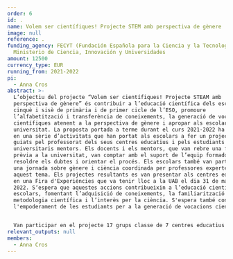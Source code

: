 ```yaml
---
order: 6
id: .
name: Volem ser científiques! Projecte STEM amb perspectiva de gènere
image: null
reference: .
funding_agency: FECYT (Fundación Española para la Ciencia y la Tecnología),
  Ministerio de Ciencia, Innovación y Universidades
amount: 12500
currency_type: EUR
running_from: 2021-2022
pi:
  - Anna Cros
abstract: >-
  L’objectiu del projecte “Volem ser científiques! Projecte STEAM amb
  perspectiva de gènere” és contribuir a l’educació científica dels escolars de
  cinquè i sisè de primària i de primer cicle de l’ESO, promoure
  l’alfabetització i transferència de coneixements, la generació de vocacions
  científiques atenent a la perspectiva de gènere i apropar als escolars a la
  universitat. La proposta portada a terme durant el curs 2021-2022 ha consistit
  en una sèrie d’activitats que han portat als escolars a fer un projecte STEM,
  guiats pel professorat dels seus centres educatius i pels estudiants
  universitaris mentors. Els docents i els mentors, que van rebre una formació
  prèvia a la universitat, van comptar amb el suport de l’equip formador per
  resoldre els dubtes i orientar el procés. Els escolars també van participar en
  una jornada sobre gènere i ciència coordinada per professores expertes en
  aquest tema. Els projectes resultants es van presentar als centres educatius i
  en una Fira d'Experiències que va tenir lloc a la UAB el dia 31 de maig de
  2022. S‘espera que aquestes accions contribueixin a l’educació científica dels
  escolars, fomentant l’adquisició de coneixements, la familiarització amb la
  metodologia científica i l’interès per la ciència. S'espera també contribuir a
  l'empoderament de les estudiants per a la generació de vocacions científiques.


  Van participar en el projecte 17 grups classe de 7 centres educatius d'educació primària i secundària (400 estudiants de cinquè i sisè curs de primària i de primer i segon curs de l'ESO); 15 docents dels centres participants, que van rebre la formació i el suport de l'equip formador de la UAB (equip del Centre de Recerca per a la Recerca Científica i Matemàtica-CRECIM), a més de la implicació de l'equip directiu i el claustre dels centres educatius, 30 estudiants universitaris mentors (majoritàriament dones), que van rebre formació i van participar en aquest projecte en el marc d'una Activitat d'Aprenentatge i Servei reconeguda per la universitat, i finalment també es va comptar amb la implicació del professorat de les Facultats de Ciències, Biociències i de l'Escola d'Enginyeria de la UAB en l'organització de tallers de caràcter cientificotecnològic dirigit als estudiants dels centres educatius participants.
relevant_outputs: null
members:
  - Anna Cros
---
```

